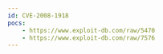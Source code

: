 ```yaml
---
id: CVE-2008-1918
pocs:
    - https://www.exploit-db.com/raw/5470
    - https://www.exploit-db.com/raw/7576
---
```

